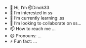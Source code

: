 - 👋 Hi, I’m @Dinok33
- 👀 I’m interested in ss
- 🌱 I’m currently learning .ss
- 💞️ I’m looking to collaborate on ss...
- 📫 How to reach me ...
- 😄 Pronouns: ...
- ⚡ Fun fact: ...

<!---
Dinok33/Dinok33 is a ✨ special ✨ repository because its `README.md` (this file) appears on your GitHub profile.
You can click the Preview link to take a look at your changes.
--->
